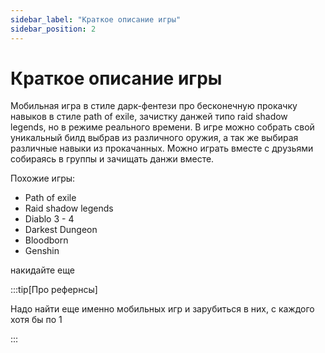 ```yaml
---
sidebar_label: "Краткое описание игры"
sidebar_position: 2
---
```


# Краткое описание игры

Мобильная игра в стиле дарк-фентези про бесконечную прокачку навыков в стиле path of exile, 
зачистку данжей типо raid shadow legends, но в режиме реального времени. В игре можно собрать свой
уникальный билд выбрав из различного оружия, а так же выбирая различные навыки из прокачанных. 
Можно играть вместе с друзьями собираясь в группы и зачищать данжи вместе. 

Похожие игры:

- Path of exile
- Raid shadow legends
- Diablo 3 - 4
- Darkest Dungeon
- Bloodborn
- Genshin

накидайте еще

:::tip[Про рефернсы]

Надо найти еще именно мобильных игр и зарубиться в них, с каждого хотя бы по 1

:::
